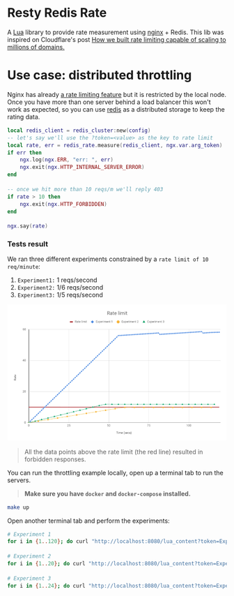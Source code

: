 # Resty Redis Rate

A [Lua](https://www.lua.org/) library to provide rate measurement using [nginx](https://nginx.org/) + Redis. This lib was inspired on Cloudflare's post [How we built rate limiting capable of scaling to millions of domains.](https://blog.cloudflare.com/counting-things-a-lot-of-different-things/)

# Use case: distributed throttling

Nginx has already [a rate limiting feature](https://www.nginx.com/blog/rate-limiting-nginx/) but it is restricted by the local node. Once you have more than one server behind a load balancer this won't work as expected, so you can use [redis](https://redis.io/) as a distributed storage to keep the rating data.

```lua
local redis_client = redis_cluster:new(config)
-- let's say we'll use the ?token=<value> as the key to rate limit
local rate, err = redis_rate.measure(redis_client, ngx.var.arg_token)
if err then
    ngx.log(ngx.ERR, "err: ", err)
    ngx.exit(ngx.HTTP_INTERNAL_SERVER_ERROR)
end

-- once we hit more than 10 reqs/m we'll reply 403
if rate > 10 then
    ngx.exit(ngx.HTTP_FORBIDDEN)
end

ngx.say(rate)
```

### Tests result

We ran three different experiments constrained by a `rate limit of 10 req/minute`:

1.  `Experiment1:` 1 reqs/second
1.  `Experiment2:` 1/6 reqs/second
1.  `Experiment3:` 1/5 reqs/second

![nginx redis throttling exprimentes graph result](/img/graph.png "A graph with experiments results")

> All the data points above the rate limit (the red line) resulted in forbidden responses.

You can run the throttling example locally, open up a terminal tab to run the servers.

> **Make sure you have `docker` and `docker-compose` installed.**

```bash
make up
```
Open another terminal tab and perform the experiments:

```bash
# Experiment 1
for i in {1..120}; do curl "http://localhost:8080/lua_content?token=Experiment1" && sleep 1; done

# Experiment 2
for i in {1..20}; do curl "http://localhost:8080/lua_content?token=Experiment2" && sleep 6; done

# Experiment 3
for i in {1..24}; do curl "http://localhost:8080/lua_content?token=Experiment3" && sleep 5; done
```
